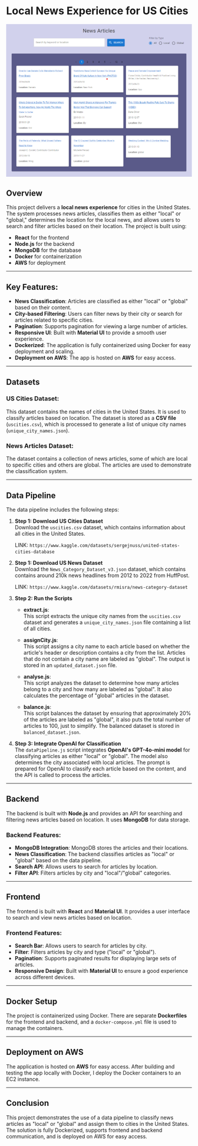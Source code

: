 # **Local News Experience for US Cities**

![Screenshot](image.png)

## **Overview**

This project delivers a **local news experience** for cities in the United States. The system processes news articles, classifies them as either "local" or "global," determines the location for the local news, and allows users to search and filter articles based on their location. The project is built using:

- **React** for the frontend
- **Node.js** for the backend
- **MongoDB** for the database
- **Docker** for containerization
- **AWS** for deployment

---

## **Key Features**:

- **News Classification**: Articles are classified as either "local" or "global" based on their content.
- **City-based Filtering**: Users can filter news by their city or search for articles related to specific cities.
- **Pagination**: Supports pagination for viewing a large number of articles.
- **Responsive UI**: Built with **Material UI** to provide a smooth user experience.
- **Dockerized**: The application is fully containerized using Docker for easy deployment and scaling.
- **Deployment on AWS**: The app is hosted on **AWS** for easy access.

---

## **Datasets**

### **US Cities Dataset**:

This dataset contains the names of cities in the United States. It is used to classify articles based on location. The dataset is stored as a **CSV file** (`uscities.csv`), which is processed to generate a list of unique city names (`unique_city_names.json`).

### **News Articles Dataset**:

The dataset contains a collection of news articles, some of which are local to specific cities and others are global. The articles are used to demonstrate the classification system.

---

## **Data Pipeline**

The data pipeline includes the following steps:

1. **Step 1: Download US Cities Dataset**  
   Download the `uscities.csv` dataset, which contains information about all cities in the United States.

   LINK: `https://www.kaggle.com/datasets/sergejnuss/united-states-cities-database`

2. **Step 1: Download US News Dataset**  
   Download the `News_Category_Dataset_v3.json` dataset, which contains contains around 210k news headlines from 2012 to 2022 from HuffPost.

   LINK: `https://www.kaggle.com/datasets/rmisra/news-category-dataset`

3. **Step 2: Run the Scripts**

   - **extract.js**:  
     This script extracts the unique city names from the `uscities.csv` dataset and generates a `unique_city_names.json` file containing a list of all cities.

   - **assignCity.js**:  
     This script assigns a city name to each article based on whether the article's header or description contains a city from the list. Articles that do not contain a city name are labeled as "global". The output is stored in an `updated_dataset.json` file.

   - **analyse.js**:  
     This script analyzes the dataset to determine how many articles belong to a city and how many are labeled as "global". It also calculates the percentage of "global" articles in the dataset.

   - **balance.js**:  
     This script balances the dataset by ensuring that approximately 20% of the articles are labeled as "global", it also puts the total number of articles to 100, just to simplify. The balanced dataset is stored in `balanced_dataset.json`.

4. **Step 3: Integrate OpenAI for Classification**  
   The `dataPipeline.js` script integrates **OpenAI's GPT-4o-mini model** for classifying articles as either "local" or "global". The model also determines the city associated with local articles. The prompt is prepared for OpenAI to classify each article based on the content, and the API is called to process the articles.

---

## **Backend**

The backend is built with **Node.js** and provides an API for searching and filtering news articles based on location. It uses **MongoDB** for data storage.

### **Backend Features**:

- **MongoDB Integration**: MongoDB stores the articles and their locations.
- **News Classification**: The backend classifies articles as "local" or "global" based on the data pipeline.
- **Search API**: Allows users to search for articles by location.
- **Filter API**: Filters articles by city and "local"/"global" categories.

---

## **Frontend**

The frontend is built with **React** and **Material UI**. It provides a user interface to search and view news articles based on location.

### **Frontend Features**:

- **Search Bar**: Allows users to search for articles by city.
- **Filter**: Filters articles by city and type ("local" or "global").
- **Pagination**: Supports paginated results for displaying large sets of articles.
- **Responsive Design**: Built with **Material UI** to ensure a good experience across different devices.

---

## **Docker Setup**

The project is containerized using Docker. There are separate **Dockerfiles** for the frontend and backend, and a `docker-compose.yml` file is used to manage the containers.

---

## **Deployment on AWS**

The application is hosted on **AWS** for easy access. After building and testing the app locally with Docker, I deploy the Docker containers to an EC2 instance.

---

## **Conclusion**

This project demonstrates the use of a data pipeline to classify news articles as "local" or "global" and assign them to cities in the United States. The solution is fully Dockerized, supports frontend and backend communication, and is deployed on AWS for easy access.

